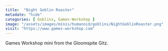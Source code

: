 ```yaml
---
title:  "Night Goblin Roaster"
metadate: "hide"
categories: [ Goblins, Games-Workshop ]
image: "/assets/images/minis/humanoid/goblins/NightGoblinRoaster.png"
visit: "https://www.games-workshop.com"
---
```

Games Workshop mini from the Gloomspite Gitz.